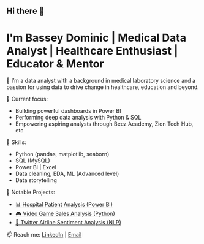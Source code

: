 ## Hi there 👋

# I'm Bassey Dominic | Medical Data Analyst | Healthcare Enthusiast | Educator & Mentor

🔬 I’m a data analyst with a background in medical laboratory science and a passion for using data to drive change in healthcare, education and beyond.

🎯 Current focus:
- Building powerful dashboards in Power BI
- Performing deep data analysis with Python & SQL
- Empowering aspiring analysts through Beez Academy, Zion Tech Hub, etc

🧠 Skills:
- Python (pandas, matplotlib, seaborn)
- SQL (MySQL)
- Power BI | Excel 
- Data cleaning, EDA, ML (Advanced level)
- Data storytelling

📂 Notable Projects:
- [📊 Hospital Patient Analysis (Power BI)](link)
- [🎮 Video Game Sales Analysis (Python)](link)
- [📱 Twitter Airline Sentiment Analysis (NLP)](https://github.com/Dom-ni/US_Twitter_Airline_Sentiment_Analysis)

📫 Reach me: [LinkedIn](www.linkedin.com/in/bassey-edet-85484a233) | [Email](mailto:Basseydominic10@gmail.com)
